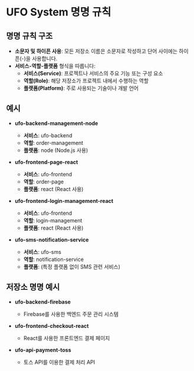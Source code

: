 # UFO System 명명 규칙

## 명명 규칙 구조
- **소문자 및 하이픈 사용**: 모든 저장소 이름은 소문자로 작성하고 단어 사이에는 하이픈(-)을 사용합니다.
- **서비스-역할-플랫폼** 형식을 따릅니다:
  - **서비스(Service)**: 프로젝트나 서비스의 주요 기능 또는 구성 요소
  - **역할(Role)**: 해당 저장소가 프로젝트 내에서 수행하는 역할
  - **플랫폼(Platform)**: 주로 사용되는 기술이나 개발 언어

## 예시
- **ufo-backend-management-node**
  - **서비스**: ufo-backend
  - **역할**: order-management
  - **플랫폼**: node (Node.js 사용)

- **ufo-frontend-page-react**
  - **서비스**: ufo-frontend
  - **역할**: order-page
  - **플랫폼**: react (React 사용)

- **ufo-frontend-login-management-react**
  - **서비스**: ufo-frontend
  - **역할**: login-management
  - **플랫폼**: react (React 사용)

- **ufo-sms-notification-service**
  - **서비스**: ufo-sms
  - **역할**: notification-service
  - **플랫폼**: (특정 플랫폼 없이 SMS 관련 서비스)

## 저장소 명명 예시
- **ufo-backend-firebase**
  - Firebase를 사용한 백엔드 주문 관리 시스템

- **ufo-frontend-checkout-react**
  - React를 사용한 프론트엔드 결제 페이지

- **ufo-api-payment-toss**
  - 토스 API를 이용한 결제 처리 API
